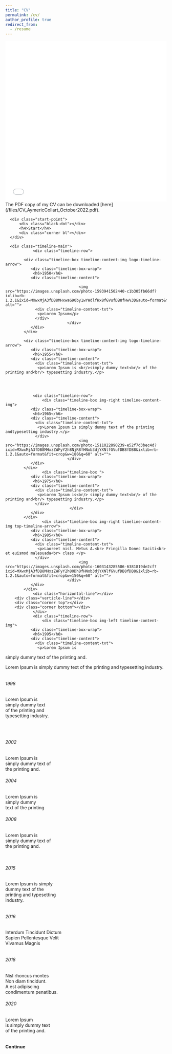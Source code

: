 ```yaml
---
title: "CV"
permalink: /cv/
author_profile: true
redirect_from:
  - /resume
---
```



<iframe src="/files/CV_AymericCollart_October2022.pdf" width="100%" height="500" frameborder="no" border="0" marginwidth="0" marginheight="0"></iframe>
The PDF copy of my CV can be downloaded [here](/files/CV_AymericCollart_October2022.pdf).



<section class="about-timeline">
  <div class="wrapper inner-wrapper-padding ">
    
	  <div class="start-point">
		  <div class="black-dot"></div>
		  <h4>Start</h4>
		  <div class="corner bl"></div>
	  </div>

	  <div class="timeline-main">
	  			<div class="timeline-row">
				
			<div class="timeline-box timeline-content-img logo-timeline-arrow">
			   <div class="timeline-box-wrap">
               	<h6>1950</h6>
               <div class="timeline-content">
               	 
                 				    <img src="https://images.unsplash.com/photo-1593941502440-c1b305fb66df?ixlib=rb-1.2.1&ixid=MXwxMjA3fDB8MHxwaG90by1wYWdlfHx8fGVufDB8fHw%3D&auto=format&fit=crop&w=1952&q=80" alt="">
                 <div class="timeline-content-txt">
               	  <p>Lorem Ipsum</p>
                 </div>
				               </div>
			   </div>
            </div>
				
			<div class="timeline-box timeline-content-img logo-timeline-arrow">
			   <div class="timeline-box-wrap">
               	<h6>1955</h6>
               <div class="timeline-content">
               	 <div class="timeline-content-txt">
               	  <p>Lorem Ipsum is <br/>simply dummy text<br/> of the printing and<br/> typesetting industry.</p>
<p>&nbsp;</p>
                 </div>
                 				    <img src="https://images.pexels.com/photos/4913399/pexels-photo-4913399.jpeg?auto=compress&cs=tinysrgb&dpr=2&w=100" alt="">
				               </div>
			   </div>
            </div>
				<div class="horizontal-line"></div>
        <div class="verticle-line"></div>
        <div class="corner top"></div>
        <div class="corner bottom"></div>	
        </div>
				

	  			<div class="timeline-row">
					<div class="timeline-box img-right timeline-content-img">
			   <div class="timeline-box-wrap">
               	<h6>1965</h6>
               <div class="timeline-content">
               	 <div class="timeline-content-txt">
               	  <p>Lorem Ipsum is simply dummy text of the printing andtypesetting industry.</p>
                 </div>
                 				    <img src="https://images.unsplash.com/photo-1511022890239-e52f7d3bec4d?ixid=MXwxMjA3fDB8MHxzZWFyY2h8NjR8fHNob3djYXNlfGVufDB8fDB8&ixlib=rb-1.2.1&auto=format&fit=crop&w=180&q=60" alt="">
				               </div>
			   </div>
            </div>
					<div class="timeline-box ">
			   <div class="timeline-box-wrap">
               	<h6>1975</h6>
               <div class="timeline-content">
               	 <div class="timeline-content-txt">
               	  <p>Lorem Ipsum is<br/> simply dummy text<br/> of the printing and<br/> typesetting industry.</p>
                 </div>
                                </div>
			   </div>
            </div>
					<div class="timeline-box img-right timeline-content-img top-timeline-arrow">
			   <div class="timeline-box-wrap">
               	<h6>1985</h6>
               <div class="timeline-content">
               	 <div class="timeline-content-txt">
               	  <p>Laoreet nisl. Metus A.<br> Fringilla Donec taciti<br> et euismod malesuada<br> class </p>
                 </div>
                 				    <img src="https://images.unsplash.com/photo-1603143285586-6381819de2cf?ixid=MXwxMjA3fDB8MHxzZWFyY2h8ODh8fHNob3djYXNlfGVufDB8fDB8&ixlib=rb-1.2.1&auto=format&fit=crop&w=150&q=60" alt="">
				               </div>
			   </div>
            </div>
				<div class="horizontal-line"></div>
        <div class="verticle-line"></div>
        <div class="corner top"></div>
        <div class="corner bottom"></div>	
        		</div>
				<div class="timeline-row">
					<div class="timeline-box img-left timeline-content-img">
			   <div class="timeline-box-wrap">
               	<h6>1995</h6>
               <div class="timeline-content">
               	 <div class="timeline-content-txt">
               	  <p>Lorem Ipsum is
simply dummy text of
the printing and.</p>
<p>Lorem Ipsum is
simply dummy text
of the printing and
typesetting industry.</p>
                 </div>
                 				    <img src="https://images.pexels.com/photos/6044227/pexels-photo-6044227.jpeg?auto=compress&cs=tinysrgb&dpr=2&w=100" alt="">
				               </div>
			   </div>
            </div>
					<div class="timeline-box timeline-content-img">
			   <div class="timeline-box-wrap">
               	<h6>1998</h6>
               <div class="timeline-content">
               	 <div class="timeline-content-txt">
               	  <p>Lorem Ipsum is<br/>
simply dummy text<br/>
of the printing and<br/>
typesetting industry.</p>
<p>&nbsp;</p>
                 </div>
                 				    <img src="https://images.unsplash.com/photo-1615838924642-21e432f30cb2?ixid=MXwxMjA3fDB8MHxzZWFyY2h8OTh8fHNob3djYXNlfGVufDB8fDB8&ixlib=rb-1.2.1&auto=format&fit=crop&w=250&q=60" alt="">
				               </div>
			   </div>
            </div>
					<div class="timeline-box ">
			   <div class="timeline-box-wrap">
               	<h6>2002</h6>
               <div class="timeline-content">
               	 <div class="timeline-content-txt">
               	  <p>Lorem Ipsum is<br/> simply dummy text of<br/> the printing and.</p>
                 </div>
                                </div>
			   </div>
            </div>
				<div class="horizontal-line"></div>
        <div class="verticle-line"></div>
        <div class="corner top"></div>
        <div class="corner bottom"></div>	
        		</div>
				<div class="timeline-row">
					<div class="timeline-box ">
			   <div class="timeline-box-wrap">
               	<h6>2004</h6>
               <div class="timeline-content">
               	 <div class="timeline-content-txt">
               	  <p>Lorem Ipsum is<br/>
simply dummy<br/> text
of the printing</p>
                 </div>
                                </div>
			   </div>
            </div>
					<div class="timeline-box timeline-content-img">
			   <div class="timeline-box-wrap">
               	<h6>2008</h6>
               <div class="timeline-content">
               	 <div class="timeline-content-txt">
               	  <p>Lorem Ipsum is<br/> simply dummy text of<br/> the printing and.</p>
<p>&nbsp;</p>
                 </div>
				               </div>
			   </div>
            </div>
					<div class="timeline-box img-right timeline-content-img">
			   <div class="timeline-box-wrap">
               	<h6>2015</h6>
               <div class="timeline-content">
               	 <div class="timeline-content-txt">
               	  <p>Lorem Ipsum is
simply<br/> dummy text
of the<br/> printing and
typesetting<br/> industry.</p>
                 </div>
                 				    <img src="https://images.pexels.com/photos/4592257/pexels-photo-4592257.jpeg?auto=compress&cs=tinysrgb&dpr=2&w=150" alt="">
				               </div>
			   </div>
            </div>
				<div class="horizontal-line"></div>
        <div class="verticle-line"></div>
        <div class="corner top"></div>
        <div class="corner bottom"></div>	
        		</div>
				<div class="timeline-row">
					<div class="timeline-box timeline-content-img">
			   <div class="timeline-box-wrap">
               	<h6>2016</h6>
               <div class="timeline-content">
               	 <div class="timeline-content-txt">
               	  <p>
Interdum Tincidunt Dictum<br/> Sapien Pellentesque Velit<br/> Vivamus Magnis
</p>
                 </div>
                 				    <img src="https://images.pexels.com/photos/4732675/pexels-photo-4732675.jpeg?auto=compress&cs=tinysrgb&dpr=2&w=150" alt="">
				               </div>
			   </div>
            </div>
					<div class="timeline-box ">
			   <div class="timeline-box-wrap">
               	<h6>2018</h6>
               <div class="timeline-content">
               	 <div class="timeline-content-txt">
               	  <p>Nisl rhoncus montes<br/> Non diam tincidunt.<br/> A est adipiscing<br/> condimentum penatibus.
</p>
                 </div>
                                </div>
			   </div>
            </div>
					<div class="timeline-box img-left timeline-content-img">
			   <div class="timeline-box-wrap">
               	<h6>2020</h6>
               <div class="timeline-content">
               	 <div class="timeline-content-txt">
               	  <p>Lorem Ipsum <br/>is simply dummy text<br/> of the printing and.</p>
                 </div>
                 				    <img src="https://images.pexels.com/photos/3762927/pexels-photo-3762927.jpeg?auto=compress&cs=tinysrgb&dpr=2&w=150" alt="">
				               </div>
			   </div>
            </div>
				<div class="horizontal-line"></div>
        <div class="verticle-line"></div>
        <div class="corner top"></div>
        <div class="corner bottom"></div>	
        		 <div class="start-point end-point">
		  <h4>Continue</h4>
	 	  </div>
				</div>
				</div>	
	</div>
</section>